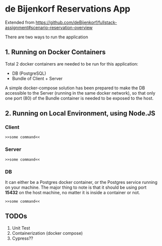 # de Bijenkorf Reservations App

Extended from https://github.com/deBijenkorf/fullstack-assignment#scenario-reservation-overview

There are two ways to run the application

## 1. Running on Docker Containers

Total 2 docker containers are needed to be run for this application:

- DB (PostgreSQL)
- Bundle of Client + Server

A simple docker-compose solution has been prepared to make the DB accessible to the Server (running in the same docker network), so that only one port (80) of the Bundle container is needed to be exposed to the host.

## 2. Running on Local Environment, using Node.JS

### Client

`>>some command<<`

### Server

`>>some command<<`

### DB

It can either be a Postgres docker container, or the Postgres service running on your machine. The major thing to note is that it should be using port **15432** on the host machine, no matter it is inside a container or not.

`>>some command<<`

## TODOs

1. Unit Test
2. Containerization (docker compose)
3. Cypress??
